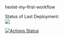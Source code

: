 hexlet-my-first-workflow

Status of Last Deployment:<br>
<img src="https://github.com/MUCT0P/hexlet-my-first-workflow/actions/workflows/hello-world/badge.svg?branch=master"><br>

[![Actions Status](https://github.com/MUCT0P/hexlet-my-first-workflow/workflows/hello-world.yml/badge.svg)](https://github.com/MUCT0P/hexlet-my-first-workflow/actions)



